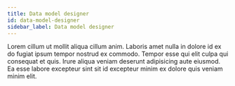 ```yaml
---
title: Data model designer
id: data-model-designer
sidebar_label: Data model designer
---
```


<!-- @part src="../parts/data-model-designer/h1-data-model-designer-description.md" -->

Lorem cillum ut mollit aliqua cillum anim. Laboris amet nulla in dolore id ex do fugiat ipsum tempor nostrud ex commodo. Tempor esse qui elit culpa qui consequat et quis. Irure aliqua veniam deserunt adipisicing aute eiusmod. Ea esse labore excepteur sint sit id excepteur minim ex dolore quis veniam minim elit.
<!-- @/part -->

<!-- @part src="../parts/data-model-designer/h1-data-model-designer-body.md" -->
<!-- Your content goes here, replacing this comment -->
<!-- @/part -->

